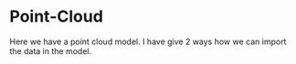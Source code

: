 # Point-Cloud
Here we have a point cloud model. I have give 2 ways how we can import the data in the model.
